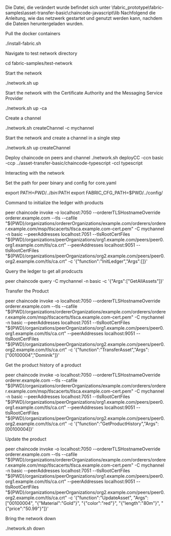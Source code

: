 Die Datei, die verändert wurde befindet sich unter \fabric_prototype\fabric-samples\asset-transfer-basic\chaincode-javascript\lib
Nachfolgend die Anleitung, wie das netzwerk gestartet und genutzt werden kann, nachdem die Dateien heruntergeladen wurden.

Pull the docker containers

./install-fabric.sh

Navigate to test network directory

cd fabric-samples/test-network

Start the network

./network.sh up

Start the network with the Certificate Authority and the Messaging Service Provider

./network.sh up -ca

Create a channel

./network.sh createChannel -c mychannel

Start the network and create a channel in a single step

./network.sh up createChannel

Deploy chaincode on peers and channel
./network.sh deployCC -ccn basic -ccp ../asset-transfer-basic/chaincode-typescript -ccl typescript


Interacting with the network


Set the path for peer binary and config for core.yaml

export PATH=${PWD}/../bin:$PATH
export FABRIC_CFG_PATH=$PWD/../config/

Command to initialize the ledger with products

peer chaincode invoke -o localhost:7050 --ordererTLSHostnameOverride orderer.example.com --tls --cafile "${PWD}/organizations/ordererOrganizations/example.com/orderers/orderer.example.com/msp/tlscacerts/tlsca.example.com-cert.pem" -C mychannel -n basic --peerAddresses localhost:7051 --tlsRootCertFiles "${PWD}/organizations/peerOrganizations/org1.example.com/peers/peer0.org1.example.com/tls/ca.crt" --peerAddresses localhost:9051 --tlsRootCertFiles "${PWD}/organizations/peerOrganizations/org2.example.com/peers/peer0.org2.example.com/tls/ca.crt" -c '{"function":"InitLedger","Args":[]}'

Query the ledger to get all prodcucts

peer chaincode query -C mychannel -n basic -c '{"Args":["GetAllAssets"]}'


Transfer the Product

peer chaincode invoke -o localhost:7050 --ordererTLSHostnameOverride orderer.example.com --tls --cafile "${PWD}/organizations/ordererOrganizations/example.com/orderers/orderer.example.com/msp/tlscacerts/tlsca.example.com-cert.pem" -C mychannel -n basic --peerAddresses localhost:7051 --tlsRootCertFiles "${PWD}/organizations/peerOrganizations/org1.example.com/peers/peer0.org1.example.com/tls/ca.crt" --peerAddresses localhost:9051 --tlsRootCertFiles "${PWD}/organizations/peerOrganizations/org2.example.com/peers/peer0.org2.example.com/tls/ca.crt" -c '{"function":"TransferAsset","Args":["00100004","Dominik"]}'


Get the product history of a product

peer chaincode invoke -o localhost:7050 --ordererTLSHostnameOverride orderer.example.com --tls --cafile "${PWD}/organizations/ordererOrganizations/example.com/orderers/orderer.example.com/msp/tlscacerts/tlsca.example.com-cert.pem" -C mychannel -n basic --peerAddresses localhost:7051 --tlsRootCertFiles "${PWD}/organizations/peerOrganizations/org1.example.com/peers/peer0.org1.example.com/tls/ca.crt" --peerAddresses localhost:9051 --tlsRootCertFiles "${PWD}/organizations/peerOrganizations/org2.example.com/peers/peer0.org2.example.com/tls/ca.crt" -c '{"function":"GetProductHistory","Args":[00100004]}'

Update the product

peer chaincode invoke -o localhost:7050 --ordererTLSHostnameOverride orderer.example.com --tls --cafile "${PWD}/organizations/ordererOrganizations/example.com/orderers/orderer.example.com/msp/tlscacerts/tlsca.example.com-cert.pem" -C mychannel -n basic --peerAddresses localhost:7051 --tlsRootCertFiles "${PWD}/organizations/peerOrganizations/org1.example.com/peers/peer0.org1.example.com/tls/ca.crt" --peerAddresses localhost:9051 --tlsRootCertFiles "${PWD}/organizations/peerOrganizations/org2.example.com/peers/peer0.org2.example.com/tls/ca.crt" -c '{"function":"UpdateAsset", "Args":["00100004", "{\"Material\":\"Gold\"}", "{\"color\":\"red\"}", "{\"length\":\"80m\"}", "{\"price\":\"50.99\"}"]}'

Bring the network down

./network.sh down
